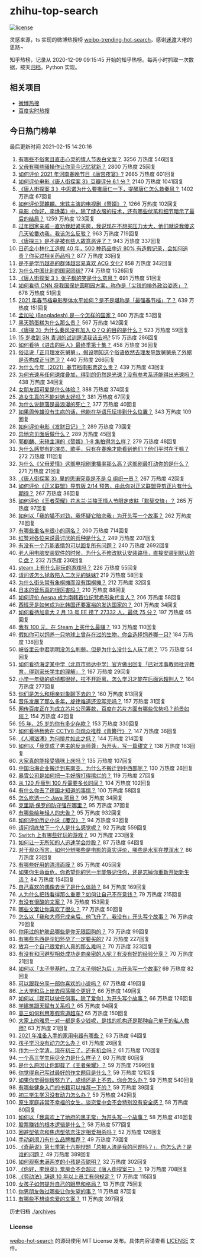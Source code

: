 # zhihu-top-search

[![license](https://img.shields.io/github/license/Arrackisarookie/zhihu-top-search)](https://github.com/Arrackisarookie/zhihu-top-search/blob/master/LICENSE)

灵感来源，ts 实现的微博热搜榜 [weibo-trending-hot-search](https://github.com/justjavac/weibo-trending-hot-search)，感谢[迷渡](https://github.com/justjavac)大佬的思路~

知乎热榜，记录从 2020-12-09 09:15:45 开始的知乎热榜。每两小时抓取一次数据，按天[归档](./archives)。Python 实现。

## 相关项目
+ [微博热搜](https://github.com/Arrackisarookie/weibo-hot-search)
+ [百度实时热搜](https://github.com/Arrackisarookie/baidu-hot-search)

## 今日热门榜单

<!-- Rank Begin -->

最后更新时间 2021-02-15 14:20:16

1. [有哪些不俗套且直击心灵的情人节表白文案？](https://www.zhihu.com/question/442513474) 3256 万热度 546回复
1. [父母有哪些骚操作让你至今记忆犹新？](https://www.zhihu.com/question/306434148) 2800 万热度 25回复
1. [如何评价 2021 年河南春晚节目《唐宫夜宴》?](https://www.zhihu.com/question/444083597) 2665 万热度 601回复
1. [如何评价电影《唐人街探案 3》豆瓣评分 6.1 分？](https://www.zhihu.com/question/444222726) 2140 万热度 1041回复
1. [《唐人街探案 3 》中思诺为什么要推唐仁一下，提醒唐仁怎么救秦风？](https://www.zhihu.com/question/444091496) 1402 万热度 67回复
1. [如何评价郭麒麟、宋轶主演的电视剧《赘婿》？](https://www.zhihu.com/question/432766247) 1266 万热度 102回复
1. [电影《你好，李焕英》中，除了缝衣服的技术，还有哪些伏笔和细节暗示了最后的结局？](https://www.zhihu.com/question/444054983) 1259 万热度 123回复
1. [过年回家亲戚一直劝我赶紧买房，我说现在不想买压力太大，他们就说我傻这几天轮番劝我，我该怎么反驳？](https://www.zhihu.com/question/444235335) 963 万热度 719回复
1. [《唐探三》是不是被有些人故意恶评了？](https://www.zhihu.com/question/444157762) 943 万热度 337回复
1. [日药企小林化工造假 40 年，500 种药品中近 80% 有造假记录，会如何追责？你买过相关药品吗？](https://www.zhihu.com/question/443934317) 877 万热度 33回复
1. [是不是学历越高的群体越容易喜欢 ACG 文化?](https://www.zhihu.com/question/438677613) 858 万热度 342回复
1. [为什么中国比别的国家团结?](https://www.zhihu.com/question/385179186) 774 万热度 1526回复
1. [《唐人街探案 3 》张子枫的笑是什么意思？](https://www.zhihu.com/question/444051232) 691 万热度 51回复
1. [如何看待 CNN 将我国保护圆明园方案，称作是「尖锐的排外政治姿态」？](https://www.zhihu.com/question/444495574) 678 万热度 51回复
1. [2021 年春节档电影整体水平如何？是不是堪称是「最强春节档」了？](https://www.zhihu.com/question/444063793) 639 万热度 151回复
1. [孟加拉 (Bangladesh) 是一个怎样的国家？](https://www.zhihu.com/question/38454447) 600 万热度 53回复
1. [黑天鹅蛋糕为什么那么贵？](https://www.zhihu.com/question/22916879) 567 万热度 142回复
1. [《唐探 3》为什么秦风没有加入 Q？Q 的目的是什么？](https://www.zhihu.com/question/444247052) 523 万热度 59回复
1. [15 岁收到 SN 青训的试训邀请我该去吗?](https://www.zhihu.com/question/444265797) 515 万热度 286回复
1. [如何看待《进击的巨人》最终季第十集？](https://www.zhihu.com/question/444463066) 458 万热度 36回复
1. [俗话说「正月理发死舅舅」，假设明知这个俗语依然去理发导致舅舅杀了外甥是否构成正当防卫？](https://www.zhihu.com/question/444341465) 440 万热度 266回复
1. [为什么今年（2021）春节档电影票这么贵？](https://www.zhihu.com/question/442391364) 439 万热度 43回复
1. [为何光速与任何速度叠加，得到的仍然是光速？没有参考系还能得出光速吗？](https://www.zhihu.com/question/435634407) 438 万热度 34回复
1. [女朋友超可爱是什么体验？](https://www.zhihu.com/question/264334522) 388 万热度 374回复
1. [追女生真的不能对她太好吗？](https://www.zhihu.com/question/435541311) 381 万热度 67回复
1. [为什么说鲸落是最浪漫的死亡？](https://www.zhihu.com/question/440958548) 377 万热度 40回复
1. [如果周传雄没有生病的话，他能在华语乐坛排到什么位置？](https://www.zhihu.com/question/338999136) 343 万热度 109回复
1. [如何评价电影《发财日记》？](https://www.zhihu.com/question/442710277) 289 万热度 73回复
1. [异地恋见面后做什么？](https://www.zhihu.com/question/439485848) 289 万热度 45回复
1. [郭麒麟、宋轶主演的《赘婿》1-8 集拍得怎么样？](https://www.zhihu.com/question/444400689) 279 万热度 48回复
1. [为什么感觉有的演员、歌手，只有在春晚才能看到他们？他们平时在干嘛？](https://www.zhihu.com/question/444006435) 272 万热度 111回复
1. [为什么《父母爱情》这部电视剧重播率那么高？这部剧最打动你的是什么？](https://www.zhihu.com/question/425708262) 271 万热度 21回复
1. [《唐人街探案 3》里的思诺究竟是不是 Q 组织一员？](https://www.zhihu.com/question/444078741) 267 万热度 42回复
1. [如何评价《正义联盟》导剪版 2/14 预告，由此你对正义联盟导剪正片有什么期待？](https://www.zhihu.com/question/444455830) 267 万热度 36回复
1. [如何评价《王者荣耀》花木兰·兰陵王情人节限定皮肤「默契交锋」？](https://www.zhihu.com/question/444104719) 265 万热度 97回复
1. [如何以「我的猫不对劲，我怀疑它暗恋我」为开头写一个故事？](https://www.zhihu.com/question/435747865) 262 万热度 78回复
1. [有哪些重名率很小的网名？](https://www.zhihu.com/question/371252088) 260 万热度 714回复
1. [红警对各位来说最讨厌的兵种是什么？](https://www.zhihu.com/question/369669103) 249 万热度 207回复
1. [有没有一个万能表情包可以回复所有问题？](https://www.zhihu.com/question/341311495) 240 万热度 2692回复
1. [老人用电脑安装软件的时候，为什么不修改默认安装路径，直接安装到默认的 C 盘？](https://www.zhihu.com/question/358544011) 232 万热度 236回复
1. [steam 上有什么耐玩的游戏吗？](https://www.zhihu.com/question/435717204) 226 万热度 55回复
1. [请问该怎么拯救陷入二次元的妹妹?](https://www.zhihu.com/question/443290804) 219 万热度 58回复
1. [为什么街头常有象棋摊而没有围棋摊？](https://www.zhihu.com/question/444334861) 212 万热度 32回复
1. [日本的音乐真的很厉害吗？](https://www.zhihu.com/question/443380335) 210 万热度 88回复
1. [如何评价 Aespa 成为南韩首位纪梵希形象代言人？](https://www.zhihu.com/question/444014838) 206 万热度 58回复
1. [西班牙是如何成为比韩国还要富裕的发达国家的？](https://www.zhihu.com/question/59898819) 201 万热度 34回复
1. [如何看待加拿大 2 月 13 号 EE 捞了 27332 人，最低 75 分？](https://www.zhihu.com/question/444313836) 197 万热度 65回复
1. [我有 100 元，在 Steam 上买什么最赚？](https://www.zhihu.com/question/440736792) 193 万热度 110回复
1. [假如你可以饲养一只地球上曾存在过的生物，你会选择饲养哪一只?](https://www.zhihu.com/question/430568590) 184 万热度 138回复
1. [峡谷里云中君明明没怎么削弱，但是为什么没什么人玩了呢？](https://www.zhihu.com/question/417747809) 175 万热度 54回复
1. [如何看待海淀某中学（北京市师达中学）官方做出回复「已对涉事教师批评教育，得到家长学生的理解」？](https://www.zhihu.com/question/444282751) 167 万热度 29回复
1. [小学一年级的成绩都很好，拉不开距离，怎么学习才能在后面远超别人？](https://www.zhihu.com/question/439054680) 164 万热度 277回复
1. [你们是怎么和相亲对象聊下去的？](https://www.zhihu.com/question/374758016) 160 万热度 813回复
1. [音乐发展了那么多年，旋律难道还没写完吗？](https://www.zhihu.com/question/402556395) 157 万热度 31回复
1. [网传百度正在为成立芯片公司筹款，百度在芯片方面有哪些优势吗？前景如何？](https://www.zhihu.com/question/443815175) 154 万热度 42回复
1. [95 年，25 岁的你有多少存款？](https://www.zhihu.com/question/414209302) 153 万热度 330回复
1. [如何看待杨紫在 CCTV8 向观众推荐《青簪行》？](https://www.zhihu.com/question/444189762) 147 万热度 36回复
1. [《人潮汹涌》为何排片如此之低？](https://www.zhihu.com/question/444140357) 144 万热度 214回复
1. [如何以「我穿成了男主的反派师尊」为开头，写一篇甜文？](https://www.zhihu.com/question/433065335) 138 万热度 163回复
1. [大家真的能接受猫咪上床吗？](https://www.zhihu.com/question/442904528) 135 万热度 107回复
1. [中国沿海企业搬迁到东南亚，为什么不搬迁到中西部呢？](https://www.zhihu.com/question/443763482) 130 万热度 26回复
1. [暴雪公司是如何把一手好牌打得稀烂的？](https://www.zhihu.com/question/441098475) 119 万热度 27回复
1. [从 120 斤瘦到 100 斤需要多长时间？](https://www.zhihu.com/question/302084700) 104 万热度 102回复
1. [有什么你去了德国才知道的事情？](https://www.zhihu.com/question/339157417) 100 万热度 58回复
1. [怎么吃透一个 Java 项目？](https://www.zhihu.com/question/422346147) 96 万热度 34回复
1. [克里斯·保罗的防守强在哪里？](https://www.zhihu.com/question/372823560) 95 万热度 37回复
1. [有哪些给年轻人的忠告？](https://www.zhihu.com/question/287309839) 95 万热度 932回复
1. [如何评价历史小说《覆汉》？](https://www.zhihu.com/question/306835490) 94 万热度 93回复
1. [请问彻底放下一个人是什么感觉呢？](https://www.zhihu.com/question/352840942) 92 万热度 559回复
1. [Switch 上有哪些好玩的游戏？](https://www.zhihu.com/question/58951987) 90 万热度 233回复
1. [如何让一无所知的人迅速学会炒股？](https://www.zhihu.com/question/29596576) 87 万热度 64回复
1. [对于观众而言，如何分辨哪些是电影的真实评价，哪些是水军在搅浑水？](https://www.zhihu.com/question/444229926) 86 万热度 23回复
1. [有哪些好用的清洁面膜？](https://www.zhihu.com/question/23862545) 85 万热度 405回复
1. [如果你生命垂危，你希望你的另一半能够记住你，还是忘掉你重新开始新生活？](https://www.zhihu.com/question/305252260) 84 万热度 154回复
1. [自己喜欢的偶像去世了是什么体验？](https://www.zhihu.com/question/358384011) 84 万热度 169回复
1. [人为什么把钱看得那么重要？如何让自己不在意钱？](https://www.zhihu.com/question/439512053) 79 万热度 215回复
1. [有没有很酸的文案？](https://www.zhihu.com/question/436360298) 78 万热度 153回复
1. [哪些文案让你喜欢了很久？](https://www.zhihu.com/question/442927183) 77 万热度 50回复
1. [怎么以「我和大师兄成亲后，他飞升了，我没有」开头写个故事？](https://www.zhihu.com/question/438902276) 76 万热度 79回复
1. [你用过的护肤品哪些是你无限回购的？](https://www.zhihu.com/question/323188967) 73 万热度 99回复
1. [有哪些东西是孕妇怀孕了一定要买的?](https://www.zhihu.com/question/357781178) 72 万热度 227回复
1. [放弃一个自己很爱的人真的那么难吗？](https://www.zhihu.com/question/442778326) 70 万热度 323回复
1. [有没有和回避型相处成功走向亲密的人呢？有没有好的经验分享？](https://www.zhihu.com/question/442939703) 70 万热度 21回复
1. [如何以「太子登基时，立了太子侧妃为后」为开头写一个故事?](https://www.zhihu.com/question/425504348) 69 万热度 82回复
1. [可以跟我分享一部你喜欢的小说吗？](https://www.zhihu.com/question/442782070) 67 万热度 419回复
1. [上大学和马上出去闯荡哪个更好？](https://www.zhihu.com/question/444050225) 66 万热度 149回复
1. [如何以［我可以做任何事，除了爱你］为开头写个故事？](https://www.zhihu.com/question/437708539) 66 万热度 126回复
1. [学建筑跟天赋有关系吗？](https://www.zhihu.com/question/440136398) 65 万热度 94回复
1. [高三如何利用寒假弯道超车?](https://www.zhihu.com/question/365781009) 65 万热度 150回复
1. [大家上的雅思一对一都是多少钱呢，是找的机构还是那种自己单干的私人教师?](https://www.zhihu.com/question/405513436) 63 万热度 21回复
1. [2021 年准备入手的家用电器有哪些？](https://www.zhihu.com/question/437020815) 63 万热度 64回复
1. [孩子学习没有动力怎么办？](https://www.zhihu.com/question/441606548) 61 万热度 26回复
1. [作为一个学渣，现在初三了，还有机会吗？](https://www.zhihu.com/question/443598696) 61 万热度 170回复
1. [一个高三学生用尽全力是什么样子？](https://www.zhihu.com/question/440908517) 60 万热度 60回复
1. [是什么原因让你卸载了《王者荣耀》？](https://www.zhihu.com/question/68421408) 59 万热度 7599回复
1. [你觉得自己写过最好的作文题目是什么？](https://www.zhihu.com/question/354965203) 59 万热度 121回复
1. [如果你觉得你很努力了，成绩还是上不去，你会怎么办？](https://www.zhihu.com/question/441921645) 59 万热度 540回复
1. [有哪些健身入门的书籍可以推荐一下的？](https://www.zhihu.com/question/361081916) 59 万热度 39回复
1. [初三学生学习没有动力怎么办？](https://www.zhihu.com/question/442907575) 59 万热度 242回复
1. [原生家庭非常不幸福的女生，谈恋爱中会不会特别没有安全感？](https://www.zhihu.com/question/331897067) 58 万热度 80回复
1. [如何以「我喜欢上了地府的黑无常」为开头写一个故事？](https://www.zhihu.com/question/413277371) 58 万热度 416回复
1. [股票赚钱的根本逻辑是什么？](https://www.zhihu.com/question/389778946) 58 万热度 577回复
1. [回避型依恋和焦虑型依恋注定相爱相杀吗？](https://www.zhihu.com/question/375537174) 52 万热度 126回复
1. [手动剃须刀有什么品牌推荐？](https://www.zhihu.com/question/36003580) 49 万热度 73回复
1. [《奇葩说》第七季第十六期辩题「总被人渣是我的问题吗？」，你怎么选？是谁的问题？](https://www.zhihu.com/question/444210166) 49 万热度 389回复
1. [如何观察未满两岁的小孩是否聪明？](https://www.zhihu.com/question/434932545) 32 万热度 302回复
1. [《你好，李焕英》票房会不会超过《唐人街探案三》？](https://www.zhihu.com/question/439176115) 19 万热度 708回复
1. [《劳动法》辞退 10 年以上员工有何规定？](https://www.zhihu.com/question/402682684) 17 万热度 115回复
1. [女孩子如何提升自己的眼界和格局？](https://www.zhihu.com/question/443769667) 13 万热度 75回复
1. [你男朋友做过哪些让你失望的事？](https://www.zhihu.com/question/302005987) 11 万热度 87回复
1. [有哪些不想谈恋爱的文案？](https://www.zhihu.com/question/391790138) 11 万热度 397回复
<!-- Rank End -->

历史归档 [./archives](./archives)

### License

[weibo-hot-search](https://github.com/Arrackisarookie/zhihu-top-search) 的源码使用 MIT License 发布。具体内容请查看 [LICENSE](./LICENSE) 文件。
